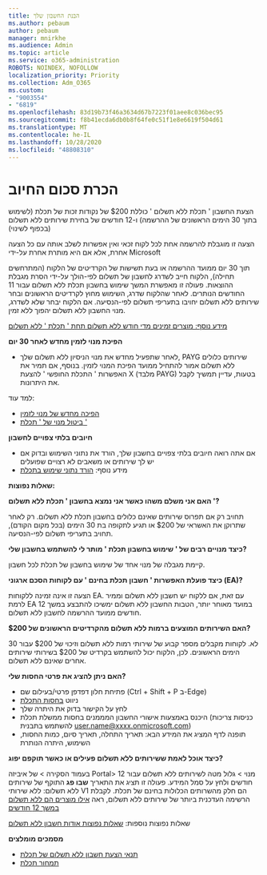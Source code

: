 ```yaml
---
title: הבנת החשבון שלך
ms.author: pebaum
author: pebaum
manager: mnirkhe
ms.audience: Admin
ms.topic: article
ms.service: o365-administration
ROBOTS: NOINDEX, NOFOLLOW
localization_priority: Priority
ms.collection: Adm_O365
ms.custom:
- "9003554"
- "6819"
ms.openlocfilehash: 83d19b73f46a3634d67b7223f01aee8c036bec95
ms.sourcegitcommit: f8b41ecda6db0b8f64fe0c51f1e8e6619f504d61
ms.translationtype: MT
ms.contentlocale: he-IL
ms.lasthandoff: 10/28/2020
ms.locfileid: "48808310"
---
```

# <a name="understand-billing-amount"></a>הכרת סכום החיוב

הצעת החשבון ' תכלת ללא תשלום ' כוללת $200 של נקודות זכות של תכלת (לשימוש בתוך 30 הימים הראשונים של ההרשמה) ו-12 חודשים של בחירת שירותים ללא תשלום (בכפוף לשינוי)

הצעה זו מוגבלת להרשמה אחת לכל לקוח זכאי ואין אפשרות לשלב אותה עם כל הצעה אחרת, אלא אם היא מותרת אחרת על-ידי Microsoft

תוך 30 יום ממועד ההרשמה או בעת תשישות של הקרדיטים של הלקוח (המתרחשים תחילה), הלקוח חייב לשדרג לחשבון של תשלום לפי-הולך על-ידי הסרת מגבלת ההוצאות. פעולה זו מאפשרת המשך שימוש בחשבון תכלת ללא תשלום עבור 11 החודשים הנותרים. לאחר שהלקוח שדרג, השימוש מחוץ לקרדיטים הראשונים ובחר שירותים ללא תשלום יחויבו בתעריפי תשלום לפי-הנסיעה. אם הלקוח יבחר שלא לשדרג, מנוי החשבון ללא תשלום יהפוך ללא זמין.

[מידע נוסף: מוצרים זמינים מדי חודש ללא תשלום תחת ' תכלת ' ללא תשלום](https://azure.microsoft.com/free/free-account-faq/)

**הפיכת מנוי לזמין מחדש לאחר 30 יום**

- לאחר שתפעיל מחדש את מנוי הניסיון ללא תשלום שלך, PAYG שירותים כלולים ללא תשלום אמור להתחיל ממועד הפיכת המנוי לזמין. בנוסף, אם תמיר את האפשרות ' התכלת החופשי ' להצעת X (מלבד PAYG) בטעות, עדיין תמשיך לקבל את היתרונות.

למד עוד: 
- [הפיכה מחדש של מנוי לזמין](https://docs.microsoft.com/azure/billing/billing-subscription-become-disable?WT.mc_id=Portal-Microsoft_Azure_Support)
- [ביטול מנוי של ' תכלת '](https://docs.microsoft.com/azure/billing/billing-how-to-cancel-azure-subscription?WT.mc_id=Portal-Microsoft_Azure_Support)

**חיובים בלתי צפויים לחשבון**

- אם אתה רואה חיובים בלתי צפויים בחשבון שלך, הורד את נתוני השימוש ובדוק אם יש לך שירותים או משאבים לא רצויים שפועלים
- מידע נוסף: [הורד נתוני שימוש בתכלת](https://docs.microsoft.com/azure/billing/billing-download-azure-invoice-daily-usage-date?WT.mc_id=Portal-Microsoft_Azure_Support#download-usage)

**שאלות נפוצות:**

**האם אני משלם משהו כאשר אני נמצא בחשבון ' תכלת ללא תשלום '?**

תחויב רק אם תפרוס שירותים שאינם כלולים בחשבון תכלת ללא תשלום. רק לאחר שתרוקן את האשראי של $200 או תגיע לתקופה בת 30 הימים (בכל מקום הקודם), תחויב בתעריפי תשלום לפי-הנסיעה.

**כיצד מנויים רבים של ' שימוש בחשבון תכלת ' מותר לי להשתמש בחשבון שלי?**  

קיימת מגבלה של מנוי אחד של שימוש בחשבון של תכלת לכל חשבון.

**כיצד פועלת האפשרות ' חשבון תכלת בחינם ' עם לקוחות הסכם ארגוני (EA)?**  

הצעה זו אינה זמינה ללקוחות EA. עם זאת, אם ללקוח יש חשבון ללא תשלום וממיר לרמת EA במועד מאוחר יותר, הטבות החשבון ללא תשלום ימשיכו להתבצע במשך 12 חודשים ממועד ההרשמה לחשבון ללא תשלום.

**האם השירותים המוצעים ברמות ללא תשלום מהקרדיטים הראשונים של $200?**  

לא. לקוחות מקבלים מספר קבוע של שירותי רמות ללא תשלום וזיכוי של $200 עבור 30 הימים הראשונים. לכן, הלקוח יכול להשתמש בקרדיט של $200 בשירותי שירותים אחרים שאינם ללא תשלום.

**האם ניתן להציג את פרטי החסות שלי?**

- פתיחת חלון דפדפן פרטי/בעילום שם (Ctrl + Shift + P ב-Edge)
- ניווט [בחסות התכלת](http://www.microsoftazuresponsorships.com/)
- לחץ על הקישור בדוק את היתרה שלך
- היכנס באמצעות אישורי החשבון המממנים בחסות ממשלת תכלת (כניסות צריכות להשתמש בתבנית user.name@xxxx.onmicrosoft.com)
- תופנה לדף המציג את המידע הבא: תאריך התחלה, תאריך סיום, כמות החסות, השימוש, היתרה הנותרת

**כיצד אוכל לאמת ששירותים ללא תשלום פעילים או כאשר תוקפם יפוג?**

בעמוד הסקירה > של איביזה Portal> מנוי > גלול מטה לשירותים ללא תשלום עבור 12 חודשים ולחץ על סמל המידע. פעולה זו תציג את התאריך **שבו פג** התוקף של שירותים ללא תשלום: ללא שירותי V1 הם חלק מהשרותים הכלולות בחינם של תכלת. לקבלת הרשימה העדכנית ביותר של שירותים ללא תשלום, ראה [אילו מוצרים הם ללא תשלום במשך 12 חודשים](http://www.microsoftazuresponsorships.com/)

שאלות נפוצות נוספות: [שאלות נפוצות אודות חשבון ללא תשלום](https://azure.microsoft.com/free/free-account-faq/)

**מסמכים מומלצים**

- [תנאי הצעת חשבון ללא תשלום של תכלת](https://azure.microsoft.com/offers/ms-azr-0044p/)
- [תמחור תכלת](https://azure.microsoft.com/pricing/)